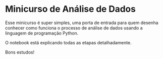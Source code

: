 # Minicurso de Análise de Dados

Esse minicurso é super simples, uma porta de entrada para quem desenha conhecer como funciona o processo
de análise de dados usando a linguagem de programação Python.
<p> O notebook está explicando todas as etapas detalhadamente.
  
  Bons estudos!


